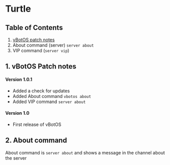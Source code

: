 # Turtle
## Table of Contents
1. [vBotOS patch notes](https://vichingo455.github.io/vBotOS/Turtle/#1-vbotos-patch-notes)
2. About command (server) `server about`
3. VIP command (`server vip`)

## 1. vBotOS Patch notes
#### Version 1.0.1
- Added a check for updates
- Added About command `vbotos about`
- Added VIP command `server about`

#### Version 1.0
- First release of vBotOS

## 2. About command
About command is `server about` and shows a message in the channel about the server
